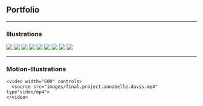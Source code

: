 ## Portfolio

---

### Illustrations

<img src="images/IMG_0219.jpg"/>

<img src="images/IMG_0217.jpg"/>

<img src="images/IMG_0216.jpg"/>

<img src="images/IMG_0215.jpg"/>

<img src="images/IMG_0218.jpg"/>

<img src="images/IMG_0221.jpg"/>

<img src="images/IMG_0220.jpg"/>

<img src="images/IMG_0661.JPG"/>

<img src="images/IMG_0261.jpg"/>

---

### Motion-Illustrations

<html>
  <head>
    <title>Video</title>
  </head>
  
  <body>
    
    <video width="600" controls>
      <source src="images/final.project.annabelle.davis.mp4" type"video/mp4">
    </video>

  </body>
  
 <html>
